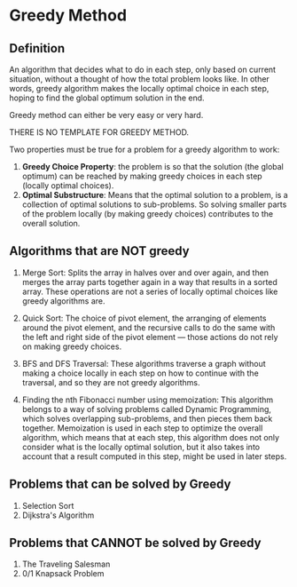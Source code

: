 # Greedy Method

## Definition
An algorithm that decides what to do in each step, only based on current situation, without a thought of how the total problem looks like.
In other words, greedy algorithm makes the locally optimal choice in each step, hoping to find the global optimum solution in the end.

Greedy method can either be very easy or very hard.

THERE IS NO TEMPLATE FOR GREEDY METHOD.

Two properties must be true for a problem for a greedy algorithm to work:
1. **Greedy Choice Property**: the problem is so that the solution (the global optimum) can be reached by making greedy choices in each step (locally optimal choices).
2. **Optimal Substructure**: Means that the optimal solution to a problem, is a collection of optimal solutions to sub-problems. So solving smaller parts of the problem locally (by making greedy choices) contributes to the overall solution.

## Algorithms that are NOT greedy
1. Merge Sort: 
Splits the array in halves over and over again, and then merges the array parts together again in a way that results in a sorted array. These operations are not a series of locally optimal choices like greedy algorithms are.
   
2. Quick Sort: The choice of pivot element, the arranging of elements around the pivot element, and the recursive calls to do the same with the left and right side of the pivot element — those actions do not rely on making greedy choices.
   
3. BFS and DFS Traversal: These algorithms traverse a graph without making a choice locally in each step on how to continue with the traversal, and so they are not greedy algorithms.
   
4. Finding the nth Fibonacci number using memoization: This algorithm belongs to a way of solving problems called Dynamic Programming, which solves overlapping sub-problems, and then pieces them back together. Memoization is used in each step to optimize the overall algorithm, which means that at each step, this algorithm does not only consider what is the locally optimal solution, but it also takes into account that a result computed in this step, might be used in later steps.

## Problems that can be solved by Greedy
1. Selection Sort
2. Dijkstra's Algorithm

## Problems that CANNOT be solved by Greedy
1. The Traveling Salesman
2. 0/1 Knapsack Problem


